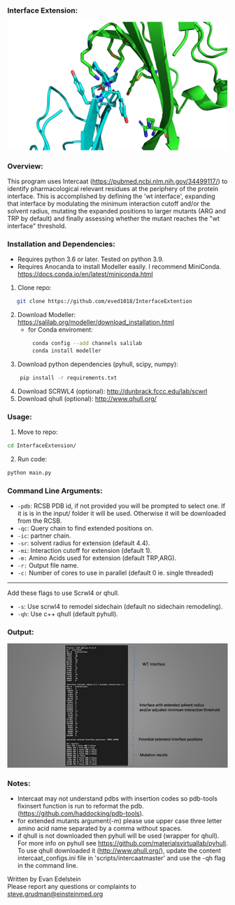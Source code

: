 ### Interface Extension:

![output](Media/ctla4cd80.png)
 
### Overview:

This program uses Intercaat (https://pubmed.ncbi.nlm.nih.gov/34499117/) to identify pharmacological relevant residues at the periphery of the protein interface. This is accomplished by defining the 'wt interface', expanding that interface by modulating the minimum interaction cutoff and/or the solvent radius, mutating the expanded positions to larger mutants (ARG and TRP by default) and finally assessing whether the mutant reaches the "wt interface" threshold.


### Installation and Dependencies:
* Requires python 3.6 or later. Tested on python 3.9. 
* Requires Anocanda to install Modeller easily. I recommend MiniConda. https://docs.conda.io/en/latest/miniconda.html
1. Clone repo:
```sh
   git clone https://github.com/eved1018/InterfaceExtention
```
2. Download Modeller: https://salilab.org/modeller/download_installation.html
    * for Conda enviroment:
```sh 
        conda config --add channels salilab
        conda install modeller
```
3. Download python dependencies (pyhull, scipy, numpy):
```sh
    pip install -r requirements.txt 
```
4. Download SCRWL4 (optional): http://dunbrack.fccc.edu/lab/scwrl
5. Download qhull (optional): http://www.qhull.org/


### Usage:
1. Move to repo:
```sh
cd InterfaceExtension/
```
2. Run code:
```sh
python main.py 
```
### Command Line Arguments:
* `-pdb`: RCSB PDB id, if not provided you will be prompted to select one. If it is is in the input/ folder it will be used. Otherwise it will be downloaded from the RCSB.
* `-qc`: Query chain to find extended positions on.
* `-ic`: partner chain.
* `-sr`: solvent radius for extension (default 4.4).
* `-mi`: Interaction cutoff for extension (default 1).
* `-m:` Amino Acids used for extension (default TRP,ARG).
* `-r:` Output file name. 
* `-c:` Number of cores to use in parallel (default 0 ie. single threaded)
------
Add these flags to use Scrwl4 or qhull.
* `-s`: Use scrwl4 to remodel sidechain (default no sidechain remodeling).
* `-qh`: Use c++ qhull (default pyhull). 

### Output:
![output](Media/results.png)


### Notes:
* Intercaat may not understand pdbs with insertion codes so pdb-tools fixinsert function is run to reformat the pdb. (https://github.com/haddocking/pdb-tools).
* for extended mutants argument(-m) please use upper case three letter amino acid name separated by a comma without spaces.
* if qhull is not downloaded then pyhull will be used (wrapper for qhull). For more info on pyhull see https://github.com/materialsvirtuallab/pyhull. To use qhull downloaded it (http://www.qhull.org/),  update the content intercaat_configs.ini file in 'scripts/intercaatmaster' and use the -qh flag in the command line.


Written by Evan Edelstein 
<br />
Please report any questions or complaints to steve.grudman@einsteinmed.org

<br />
<br />
<div id="Footer"></div>

